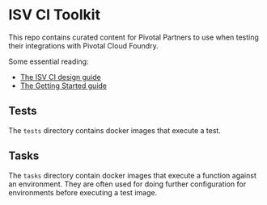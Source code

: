 # ISV CI Toolkit

This repo contains curated content for Pivotal Partners to use when testing their integrations with Pivotal Cloud Foundry.

Some essential reading:

* [The ISV CI design guide](./docs/design-guide.md)
* [The Getting Started guide](./docs/getting-started-guide.md)

## Tests

The `tests` directory contains docker images that execute a test.

## Tasks

The `tasks` directory contain docker images that execute a function against an environment. They are often used for doing further configuration for environments before executing a test image.
